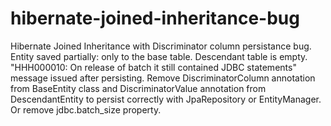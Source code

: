 # hibernate-joined-inheritance-bug
Hibernate Joined Inheritance with Discriminator column persistance bug.
Entity saved partially: only to the base table. Descendant table is empty. 
"HHH000010: On release of batch it still contained JDBC statements" message issued after persisting.
Remove DiscriminatorColumn annotation from BaseEntity class and DiscriminatorValue annotation from DescendantEntity to persist correctly with JpaRepository or EntityManager.
Or remove jdbc.batch_size property. 
